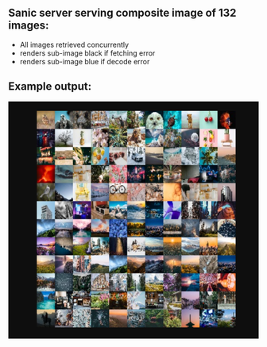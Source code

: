 ## Sanic server serving composite image of 132 images:
- All images retrieved concurrently
- renders sub-image black if fetching error
- renders sub-image blue if decode error

## Example output:
![alt text](../images/composite_image.png)
